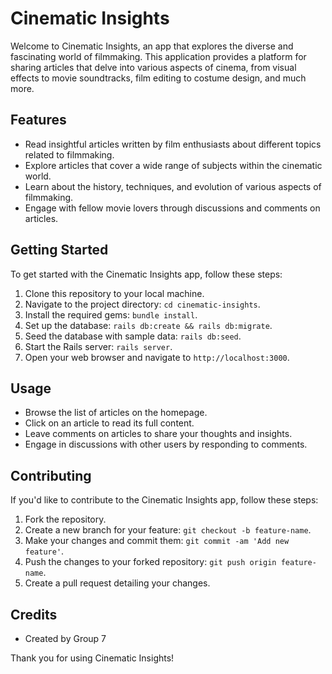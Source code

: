 # Cinematic Insights

Welcome to Cinematic Insights, an app that explores the diverse and fascinating world of filmmaking. This application provides a platform for sharing articles that delve into various aspects of cinema, from visual effects to movie soundtracks, film editing to costume design, and much more.

## Features

- Read insightful articles written by film enthusiasts about different topics related to filmmaking.
- Explore articles that cover a wide range of subjects within the cinematic world.
- Learn about the history, techniques, and evolution of various aspects of filmmaking.
- Engage with fellow movie lovers through discussions and comments on articles.

## Getting Started

To get started with the Cinematic Insights app, follow these steps:

1. Clone this repository to your local machine.
2. Navigate to the project directory: `cd cinematic-insights`.
3. Install the required gems: `bundle install`.
4. Set up the database: `rails db:create && rails db:migrate`.
5. Seed the database with sample data: `rails db:seed`.
6. Start the Rails server: `rails server`.
7. Open your web browser and navigate to `http://localhost:3000`.

## Usage

- Browse the list of articles on the homepage.
- Click on an article to read its full content.
- Leave comments on articles to share your thoughts and insights.
- Engage in discussions with other users by responding to comments.

## Contributing

If you'd like to contribute to the Cinematic Insights app, follow these steps:

1. Fork the repository.
2. Create a new branch for your feature: `git checkout -b feature-name`.
3. Make your changes and commit them: `git commit -am 'Add new feature'`.
4. Push the changes to your forked repository: `git push origin feature-name`.
5. Create a pull request detailing your changes.

## Credits

- Created by Group 7




Thank you for using Cinematic Insights!
